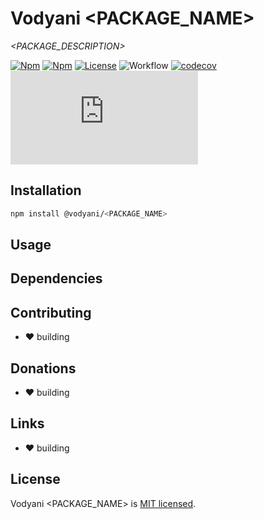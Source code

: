 # Vodyani <PACKAGE_NAME>

*<PACKAGE_DESCRIPTION>*

[![Npm](https://img.shields.io/npm/v/@vodyani/<PACKAGE_NAME>)](https://www.npmjs.com/package/@vodyani/<PACKAGE_NAME>)
[![Npm](https://img.shields.io/npm/dm/@vodyani/<PACKAGE_NAME>)](https://www.npmjs.com/package/@vodyani/<PACKAGE_NAME>)
[![License](https://img.shields.io/github/license/vodyani/<PACKAGE_NAME>)](LICENSE)
![Workflow](https://github.com/vodyani/<PACKAGE_NAME>/actions/workflows/release.yml/badge.svg)
[![codecov](https://codecov.io/gh/vodyani/<PACKAGE_NAME>/branch/main/graph/badge.svg?token=YHBHSZH5PB)](https://codecov.io/gh/vodyani/<PACKAGE_NAME>)
[![Known Vulnerabilities](https://snyk.io/test/github/vodyani/<PACKAGE_NAME>/badge.svg?targetFile=package.json)](https://snyk.io/test/github/vodyani/<PACKAGE_NAME>?targetFile=package.json)

## Installation

```sh
npm install @vodyani/<PACKAGE_NAME>
```

## Usage

## Dependencies

## Contributing

- ❤ building

## **Donations**

- ❤ building

## Links

- ❤ building

## License

Vodyani <PACKAGE_NAME> is [MIT licensed](LICENSE).
